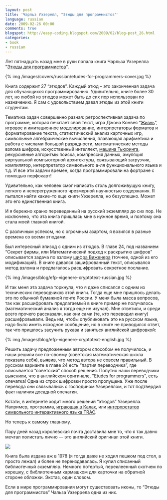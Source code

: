 ```yaml
---
layout: post
title: 'Чарльз Уэзерелл, "Этюды для программистов"'
language: russian
date: 2009-02-26 00:00
comments: true
blogspot: http://easy-coding.blogspot.com/2009/02/blog-post_26.html
categories:
- book
- russian
---
```

Лет пятнадцать назад мне в руки попала книга Чарльза Уэзерелла "[Этюды для программистов][]".

[Этюды для программистов]: http://www.ozon.ru/context/detail/id/1940685/?partner=easy-coding

{% img /images/covers/russian/etudes-for-programmers-cover.jpg %}

Книга содержит 27 “этюдов”. Каждый этюд – это законченная задача для обучающихся программированию. Удивительно, книге более 30 лет, но любой из этюдов может быть до сих пор использован по назначению. Я сам с удовольствием давал этюды из этой книги студентам.

Тематика задач совершенно разная: ретроспективная задача по программе, которая печатает свой текст, игра Джона Конвея “[Жизнь][]”, игровое и имитационное моделирование, интерпретаторы форматов и форматирование текста, статистический анализ карточных игр, символьные алгебраические вычисления, плавающая арифметика и работа с числами большой разрядности, математические методы взлома шифров, искусственный интеллект, [машина Тьюринга][], рекурсивные алгоритмы поиска, компрессия данных, эмуляция виртуальной компьютерной архитектуры, связывающий загрузчик, компилятор, интерпретатор символьного а-ля функционального языка и т.д. И все эти задачи времен, когда программировали на фортране с помощью перфокарт!

[Жизнь]: http://ru.wikipedia.org/wiki/%D0%98%D0%B3%D1%80%D0%B0_%D0%B6%D0%B8%D0%B7%D0%BD%D1%8C
[машина Тьюринга]: http://ru.wikipedia.org/wiki/%D0%9C%D0%B0%D1%88%D0%B8%D0%BD%D0%B0_%D1%82%D1%8C%D1%8E%D1%80%D0%B8%D0%BD%D0%B3%D0%B0

Удивительно, как человек смог написать столь долгоживущую книгу, легкого и неперегруженного чрезмерной научностью содержания. Я пытался найти какие-то еще книги Уэзерелла, но безуспешно. Может это его единственная книга.

И я бережно храню переведенный на русский экземпляр до сих пор. Не исключено, что эта книга пришлась мне в нужное время, и поэтому она стала моей главной книгой.

С различным успехом, но с огромным азартом, я возился в разные времена со всеми этюдами.

Был интересный эпизод с одним из этюдов. В главе 24, под названием “Секрет фирмы, или Математический подход к раскрытию шифров” описывается задача по взлому [шифра Виженера][Шифр Виженера] (точнее, одной из его модификаций). В книге давался зашифрованный текст, описывался метод взлома и предлагалось расшифровать секретное послание.

[Шифр Виженера]: http://ru.wikipedia.org/wiki/%D0%A8%D0%B8%D1%84%D1%80_%D0%92%D0%B8%D0%B6%D0%B5%D0%BD%D0%B5%D1%80%D0%B0

{% img /images/blog/efp-vigenere-cryptotext-russian.jpg %}

И так меня эта задача торкнула, что я даже списался с одним из технических переводчиков этой книги. Тогда еще мне пришлось делать это по обычной бумажной почте России. У меня была масса вопросов, так как расшифровать предлагаемый в книге пример не получалось (математический анализ я тогда еще не изучал). Мне ответили, и среди всего прочего рассказали, как они сами (те, кто переводил книгу) расшифровывали. Ведь им, чтобы опубликовать это на русском языке, надо было иметь исходное сообщение, но в книге не приводился ответ, так что пришлось засучить рукава и заняться английской шифровкой:

{% img /images/blog/efp-vigenere-cryptotext-english.jpg %}

Решить задачу предложенным автором способом не получилось, и наши решили все по-своему (советская математическая школа показала себя), выявив, что метод автора не совсем правильный. В русском варианте в главе 24 есть “партия переводчика”, где описывается “советский” способ решения. Попутно наши переводчики выяснили, что в английском оригинале, "Etudes for programmers", есть опечатка! Одна из строк шифровки просто пропущена. Уже после перевода они связывались с господином Уэзереллом, и тот подтвердил факт наличия досадной опечатки.

Кстати, в интернете ходит много решений “этюдов” Уэзерелла. Например, программа, [играющая в Калах][Kalah], или [интерпретатор символьного интерактивного языка TRAC][Trac].

[Kalah]: http://vak.ru/doku.php/proj/kalah/kalah
[Trac]: http://vak.ru/doku.php/proj/trac/trac

Но теперь к самому главному.

Пару дней назад королевская почта доставила мне то, что я так давно мечтал полистать лично — это английский оригинал этой книги.

<a href="http://www.amazon.co.uk/gp/product/0132918072/ref=as_li_tf_il?ie=UTF8&tag=prodiy-21&linkCode=as2&camp=1634&creative=6738&creativeASIN=0132918072"><img border="0" src="http://ws.assoc-amazon.co.uk/widgets/q?_encoding=UTF8&Format=_SL160_&ASIN=0132918072&MarketPlace=GB&ID=AsinImage&WS=1&tag=prodiy-21&ServiceVersion=20070822" ></a><img src="http://www.assoc-amazon.co.uk/e/ir?t=prodiy-21&l=as2&o=2&a=0132918072" width="1" height="1" border="0" alt="" style="border:none !important; margin:0px !important;" />

Книга была издана аж в 1978 (я тогда даже не ходил пешком под стол, а просто лежал) и более не переиздавалась. Я купил списанный библиотечный экземпляр. Немного потертый, переклеенный скотчем по корешку, с библиотечным кармашком для карточки на обратной стороне обложки. Экстаз, один словом.

Если в мире программирования могут существовать иконы, то “Этюды для программистов” Чальза Уэзеррела одна из них.
